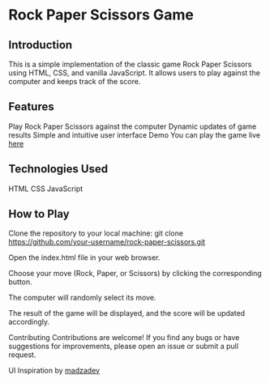 # Rock Paper Scissors Game

## Introduction
This is a simple implementation of the classic game Rock Paper Scissors using HTML, CSS, and vanilla JavaScript. It allows users to play against the computer and keeps track of the score.

## Features
Play Rock Paper Scissors against the computer
Dynamic updates of game results
Simple and intuitive user interface
Demo
You can play the game live <a href="https://ash4477.github.io/odin-Rock-Paper-Scissors/" target=_blank>here</a>

## Technologies Used
HTML
CSS
JavaScript

## How to Play
Clone the repository to your local machine:
git clone https://github.com/your-username/rock-paper-scissors.git

Open the index.html file in your web browser.

Choose your move (Rock, Paper, or Scissors) by clicking the corresponding button.

The computer will randomly select its move.

The result of the game will be displayed, and the score will be updated accordingly.

Contributing
Contributions are welcome! If you find any bugs or have suggestions for improvements, please open an issue or submit a pull request.

UI Inspiration by <a href="https://github.com/madzadev/rock-paper-scissors?tab=readme-ov-file" target=_blank>madzadev</a>